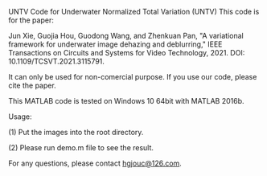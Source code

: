 UNTV
Code for Underwater Normalized Total Variation (UNTV)
This code is for the paper:

Jun Xie, Guojia Hou, Guodong Wang, and Zhenkuan Pan, "A variational framework for underwater image dehazing and deblurring," IEEE Transactions on Circuits and Systems for Video Technology, 2021. DOI: 10.1109/TCSVT.2021.3115791.

It can only be used for non-comercial purpose. If you use our code, please cite the paper.

This MATLAB code is tested on Windows 10 64bit with MATLAB 2016b.

Usage:

(1) Put the images into the root directory.

(2) Please run demo.m file to see the result.

For any questions, please contact hgjouc@126.com.
